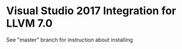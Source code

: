 # Visual Studio 2017 Integration for LLVM 7.0

See "master" branch for instruction about installing
